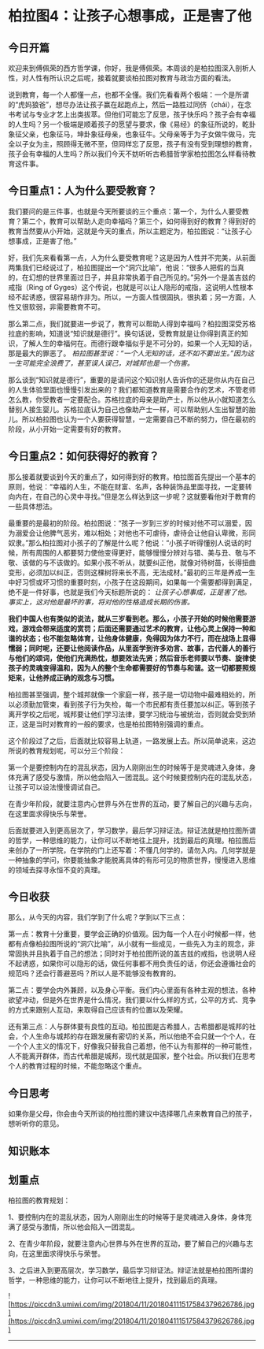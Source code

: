 # 柏拉图4：让孩子心想事成，正是害了他

## 今日开篇

欢迎来到傅佩荣的西方哲学课，你好，我是傅佩荣。本周谈的是柏拉图深入剖析人性，对人性有所认识之后呢，接着就要谈柏拉图对教育与政治方面的看法。

说到教育，每一个人都懂一点，也都不全懂。我们先看看两个极端：一个是所谓的“虎妈狼爸”，想尽办法让孩子赢在起跑点上，然后一路胜过同侪（chái），在念书考试与专业才艺上出类拔萃。但他们可能忘了反思，孩子快乐吗？孩子会有幸福的人生吗？另一个极端是顺着孩子的愿望与要求，像《易经》的象征所说的，乾卦象征父亲，也象征马，坤卦象征母亲，也象征牛。父母亲等于为子女做牛做马，完全以子女为主，照顾得无微不至，但同样忘了反思，孩子有没有受到理想的教育，孩子会有幸福的人生吗？所以我们今天不妨听听古希腊哲学家柏拉图怎么样看待教育这件事。

## 今日重点1：人为什么要受教育？

我们要问的是三件事，也就是今天所要谈的三个重点：第一个，为什么人要受教育？第二个，教育可以帮助人走向幸福吗？第三个，如何得到好的教育？得到好的教育当然要从小开始，这就是今天的重点，所以主题定为，柏拉图说：“让孩子心想事成，正是害了他。”

好，我们先来看看第一点，人为什么要受教育呢？这是因为人性并不完美，从前面两集我们已经说过了，柏拉图提出一个“洞穴比喻”，他说：“很多人把假的当真的，在幻想的世界里面过日子，并且非常执着于自己所见的。”另外一个是盖吉兹的戒指（Ring of Gyges）这个传说，也就是可以让人隐形的戒指，这说明人性根本经不起诱惑，很容易胡作非为。所以，一方面人性很固执，很执着；另一方面，人性又很软弱，非需要教育不可。

那么第二点，我们就要进一步说了，教育可以帮助人得到幸福吗？柏拉图深受苏格拉底的影响，知道说“知识就是德行”。换句话说，受教育就是让你得到真正的知识，了解人生的幸福何在。而德行跟幸福似乎是不可分的，如果一个人无知的话，那是最大的罪恶了。 *柏拉图甚至说：“一个人无知的话，还不如不要出生。”因为这一生可能完全浪费了，甚至误人误己，对城邦也是一个伤害。*

那么谈到“知识就是德行”，重要的是请问这个知识别人告诉你的还是你从内在自己的人生体验里面也慢慢引发出来的？我们都知道教育是需要合作的艺术，不管老师怎么教，你受教者一定要配合。苏格拉底的母亲是助产士，所以他从小就知道怎么替别人接生婴儿。苏格拉底认为自己也像助产士一样，可以帮助别人生出智慧的胎儿。所以柏拉图也认为一个人要获得智慧，一定需要自己不断的努力，但在最初的阶段，从小开始一定需要有好的教育。

## 今日重点2：如何获得好的教育？

那么接着就要谈到今天的重点了，如何得到好的教育。柏拉图首先提出一个基本的原则，他说：“幸福的人生，不能在财富、名声，各种装饰品里面寻找，一定要转向内在，在自己的心灵中寻找。”但是怎么样达到这一步呢？这就要看他对于教育的一些具体想法。

最重要的是最初的阶段。柏拉图说：“孩子一岁到三岁的时候对他不可以溺爱，因为溺爱会让他脾气恶劣，难以相处；对他也不可虐待，虐待会让他自认卑微，形同奴隶。”那么柏拉图对小孩子的了解是什么呢？他说：“小孩子听得懂别人说话的时候，所有周围的人都要努力使他变得更好，能够慢慢分辨对与错、美与丑、敬与不敬、该做的与不该做的。如果小孩不听从，就要纠正他，就像对待树苗，长得扭曲变形，必须加以纠正，否则这棵树将来长不高，无法成材。”最初的三年是养成一生中好习惯或坏习惯的重要时刻，小孩子在这段期间，如果每一个需要都得到满足，绝不是一件好事，也就是我们今天标题所说的： *让孩子心想事成，正是害了他。事实上，这对他是最坏的事，将对他的性格造成长期的伤害。*

 **我们中国人也有类似的说法，就从三岁看到老。那么，小孩子开始的时候他需要游戏，游戏会带来适度的赏罚；后面还需要通过艺术的教育，让他心灵上保持一种和谐的状态；也不能忽略体育，让他身体健康，免得因为体力不行，而在战场上显得懦弱；同时呢，还要让他阅读作品，从里面学到许多劝言、故事，古代善人的善行与他们的颂词，使他们充满热忱，想要效法先贤；然后音乐老师要以节奏、旋律使孩子的灵魂变得温和，因为人的整个生命都需要好的节奏与和谐。这一切都要照规矩来，让他养成正确的观念与习惯。**

柏拉图甚至强调，整个城邦就像一个家庭一样，孩子是一切动物中最难相处的，所以必须勤加管束，看到孩子行为失检，每一个市民都有责任要加以纠正。等到孩子离开学校之后呢，城邦要让他们学习法律，要学习统治与被统治，否则就会受到矫正，这是当时对教育的一般的要求，也是柏拉图特别强调的重点。

这个阶段过了之后，后面就比较容易上轨道，一路发展上去。所以简单说来，这边所说的教育规划呢，可以分三个阶段：

第一个是要控制内在的混乱状态，因为人刚刚出生的时候等于是灵魂进入身体，身体充满了感受与激情，所以他会陷入一团混乱。这个时候要控制内在的混乱状态，让孩子可以设法慢慢调试自己。

在青少年阶段，就要注意内心世界与外在世界的互动，要了解自己的兴趣与志向，在这里面求得快乐与荣誉。

后面就要进入到更高层次了，学习数学，最后学习辩证法。辩证法就是柏拉图所谓的哲学，一种思维的能力，让你可以不断地往上提升，找到最后的真理。柏拉图后来创办了一所学院，在学院的门上还写着：不懂几何学的，请勿入内。几何学就是一种抽象的学问，你要能抽象才能脱离具体的有形可见的物质世界，慢慢进入思维的领域去探寻永恒不变的真理。

## 今日收获

那么，从今天的内容，我们学到了什么呢？学到以下三点：

第一点：教育十分重要，要学会正确的价值观。因为每一个人在小时候都一样，他都有点像柏拉图所说的“洞穴比喻”，从小就有一些成见，一些先入为主的观念，非常固执并且执着于自己的想法；同时对于柏拉图所说的盖吉兹的戒指，也说明人经不起诱惑，如果你可以隐形的话，做任何事都不用负责任的话，你还会遵循社会的规范吗？还会行善避恶吗？所以人是不能够没有教育的。

第二点：要学会内外兼顾，以及身心平衡。我们内心里面有各种主观的想法，各种欲望冲动，但是外在世界是什么情况，我们要以什么样的方式，公平的方式、竞争的方式来跟别人互动，来取得自己应该有的位置以及荣耀。

还有第三点：人与群体要有良性的互动。柏拉图是古希腊人，古希腊都是城邦的社会，个人生命与城邦的存在跟发展有密切的关系，所以他绝不会只就一个个人，在一个个人主义的情况下，好像我只替我自己着想，他不认为有那样的一种可能性，人不能离开群体，而古代希腊是城邦，现代就是国家，整个社会。所以我们在思考个人的教育过程的时候，不能忽略这个重点。

## 今日思考

如果你是父母，你会由今天所谈的柏拉图的建议中选择哪几点来教育自己的孩子，想听听你的意见。

## 知识账本

## 划重点

柏拉图的教育规划：

1、要控制内在的混乱状态，因为人刚刚出生的时候等于是灵魂进入身体，身体充满了感受与激情，所以他会陷入一团混乱。

2、在青少年阶段，就要注意内心世界与外在世界的互动，要了解自己的兴趣与志向，在这里面求得快乐与荣誉。

3、之后进入到更高层次，学习数学，最后学习辩证法。辩证法就是柏拉图所谓的哲学，一种思维的能力，让你可以不断地往上提升，找到最后的真理。

![https://piccdn3.umiwi.com/img/201804/11/201804111517584379626786.jpg](https://piccdn3.umiwi.com/img/201804/11/201804111517584379626786.jpg)

---
